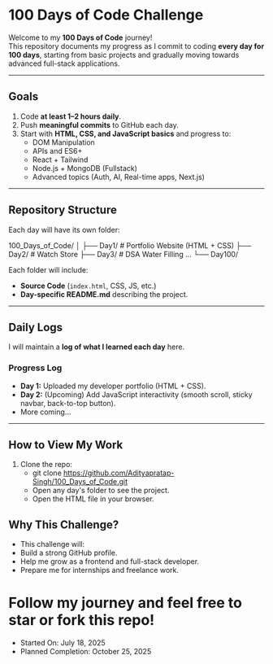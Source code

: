 # 100 Days of Code Challenge

Welcome to my **100 Days of Code** journey!  
This repository documents my progress as I commit to coding **every day for 100 days**, starting from basic projects and gradually moving towards advanced full-stack applications.

---

## Goals

1. Code **at least 1–2 hours daily**.
2. Push **meaningful commits** to GitHub each day.
3. Start with **HTML, CSS, and JavaScript basics** and progress to:
   - DOM Manipulation
   - APIs and ES6+
   - React + Tailwind
   - Node.js + MongoDB (Fullstack)
   - Advanced topics (Auth, AI, Real-time apps, Next.js)

---

## Repository Structure

Each day will have its own folder:

100_Days_of_Code/
│
├── Day1/ # Portfolio Website (HTML + CSS)
├── Day2/ # Watch Store
├── Day3/ # DSA Water Filling
...
└── Day100/


Each folder will include:
- **Source Code** (`index.html`, CSS, JS, etc.)
- **Day-specific README.md** describing the project.

---

## Daily Logs

I will maintain a **log of what I learned each day** here.

### Progress Log
- **Day 1:** Uploaded my developer portfolio (HTML + CSS).
- **Day 2:** (Upcoming) Add JavaScript interactivity (smooth scroll, sticky navbar, back-to-top button).
- More coming…

---

## How to View My Work

1. Clone the repo:
   - git clone https://github.com/Adityapratap-Singh/100_Days_of_Code.git
   - Open any day's folder to see the project.
   - Open the HTML file in your browser.

## Why This Challenge?
  - This challenge will:
  - Build a strong GitHub profile.
  - Help me grow as a frontend and full-stack developer.
  - Prepare me for internships and freelance work.

# Follow my journey and feel free to star or fork this repo!

- Started On: July 18, 2025
- Planned Completion: October 25, 2025
